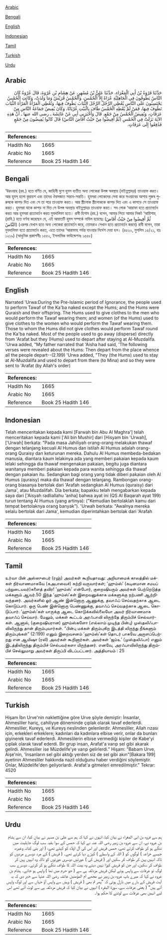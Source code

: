 [Arabic](#arabic)

[Bengali](#bengali)

[English](#english)

[Indonesian](#indonesian)

[Tamil](#tamil)

[Turkish](#turkish)

[Urdu](#urdu)

## Arabic


<div dir="rtl" lang="ar" style={{fontSize:'larger',backgroundColor:'#f8f9fa',padding:20}}>
حَدَّثَنَا فَرْوَةُ بْنُ أَبِي الْمَغْرَاءِ، حَدَّثَنَا عَلِيُّ بْنُ مُسْهِرٍ، عَنْ هِشَامِ بْنِ عُرْوَةَ، قَالَ عُرْوَةُ كَانَ النَّاسُ يَطُوفُونَ فِي الْجَاهِلِيَّةِ عُرَاةً إِلاَّ الْحُمْسَ، وَالْحُمْسُ قُرَيْشٌ وَمَا وَلَدَتْ، وَكَانَتِ الْحُمْسُ يَحْتَسِبُونَ عَلَى النَّاسِ يُعْطِي الرَّجُلُ الرَّجُلَ الثِّيَابَ يَطُوفُ فِيهَا، وَتُعْطِي الْمَرْأَةُ الْمَرْأَةَ الثِّيَابَ تَطُوفُ فِيهَا، فَمَنْ لَمْ يُعْطِهِ الْحُمْسُ طَافَ بِالْبَيْتِ عُرْيَانًا، وَكَانَ يُفِيضُ جَمَاعَةُ النَّاسِ مِنْ عَرَفَاتٍ، وَيُفِيضُ الْحُمْسُ مِنْ جَمْعٍ‏.‏ قَالَ وَأَخْبَرَنِي أَبِي عَنْ عَائِشَةَ ـ رضى الله عنها ـ أَنَّ هَذِهِ الآيَةَ نَزَلَتْ فِي الْحُمْسِ ‏(‏ثُمَّ أَفِيضُوا مِنْ حَيْثُ أَفَاضَ النَّاسُ‏)‏ قَالَ كَانُوا يُفِيضُونَ مِنْ جَمْعٍ فَدُفِعُوا إِلَى عَرَفَاتٍ‏.‏
</div>
<div style={{backgroundColor:'#f8f9fa',padding:20, marginBottom: 10}}><table> <thead> <tr> <th>References:</th> <th></th> </tr> </thead> <tbody><tr><td>Hadith No</td><td>1665</td></tr><tr><td>Arabic No</td><td>1665</td></tr><tr><td>Reference</td><td>Book 25 Hadith 146</td></tr></tbody></table></div>

## Bengali


<div dir="ltr" lang="bn" style={{fontSize:'larger',backgroundColor:'#f8f9fa',padding:20}}>
‘উরওয়াহ (রহ.) হতে বর্ণিত যে, জাহিলী যুগে হুমস ব্যতীত অন্য লোকেরা উলঙ্গ অবস্থায় (বাইতুল্লাহর) তাওয়াফ করত। আর হুমস্ হলো কুরায়শ এবং তাদের ঔরসজাত সন্তান-সন্ততি। হুমসরা লোকেদের সেবা করে সওয়াবের আশায় পুরুষ পুরুষকে কাপড় দিত এবং সে তা পরে তাওয়াফ করত। আর স্ত্রীলোক স্ত্রীলোককে কাপড় দিত এবং এ কাপড়ে সে তাওয়াফ করত। হুমসরা যাকে কাপড় না দিত সে উলঙ্গ অবস্থায় বাইতুল্লাহর তাওয়াফ করত। সব লোক ‘আরাফা হতে প্রত্যাবর্তন করত আর হুমসরা প্রত্যাবর্তন করত মুযদালিফা হতে। রাবী হিশাম (রহ.) বলেন, আমার পিতা আমার নিকট ‘আয়িশাহ্ (রাযি.) হতে বর্ণনা করেছেন যে, এই আয়াতটি হুমস সম্পর্কে নাযিল হয়েছেঃ (ثُمَّ أَفِيضُوا مِنْ حَيْثُ أَفَاضَ النَّاسُ) (এরপর যেখান হতে অন্য লোকেরা প্রত্যাবর্তন করে, তোমরাও সেখান হতে প্রত্যাবর্তন করবে) রাবী বলেন, তারা মুযদালিফা হতে প্রত্যাবর্তন করত, এতে তাদের ‘আরাফাহ পর্যন্ত যাওয়ার নির্দেশ দেয়া হল। (৪৫২০, মুসলিম ১৫/২১, হাঃ ১২১৯) (আধুনিক প্রকাশনীঃ ১৫৫২, ইসলামিক ফাউন্ডেশনঃ ১৫৫৮)
</div>
<div style={{backgroundColor:'#f8f9fa',padding:20, marginBottom: 10}}><table> <thead> <tr> <th>References:</th> <th></th> </tr> </thead> <tbody><tr><td>Hadith No</td><td>1665</td></tr><tr><td>Arabic No</td><td>1665</td></tr><tr><td>Reference</td><td>Book 25 Hadith 146</td></tr></tbody></table></div>

## English


<div dir="ltr" lang="en" style={{fontSize:'larger',backgroundColor:'#f8f9fa',padding:20}}>
Narrated 'Urwa:During the Pre-Islamic period of Ignorance, the people used to perform Tawaf of the Ka'ba naked except the Hums; and the Hums were Quraish and their offspring. The Hums used to give clothes to the men who would perform the Tawaf wearing them; and women (of the Hums) used to give clothes to the women who would perform the Tawaf wearing them. Those to whom the Hums did not give clothes would perform Tawaf round the Ka'ba naked. Most of the people used to go away (disperse) directly from 'Arafat but they (Hums) used to depart after staying at Al-Muzdalifa. 'Urwa added, "My father narrated that 'Aisha had said, 'The following verses were revealed about the Hums: Then depart from the place whence all the people depart--(2.199) 'Urwa added, "They (the Hums) used to stay at Al-Muzdalifa and used to depart from there (to Mina) and so they were sent to 'Arafat (by Allah's order)
</div>
<div style={{backgroundColor:'#f8f9fa',padding:20, marginBottom: 10}}><table> <thead> <tr> <th>References:</th> <th></th> </tr> </thead> <tbody><tr><td>Hadith No</td><td>1665</td></tr><tr><td>Arabic No</td><td>1665</td></tr><tr><td>Reference</td><td>Book 25 Hadith 146</td></tr></tbody></table></div>

## Indonesian


<div dir="ltr" lang="id" style={{fontSize:'larger',backgroundColor:'#f8f9fa',padding:20}}>
Telah menceritakan kepada kami [Farwah bin Abu Al Maghra'] telah menceritakan kepada kami ['Ali bin Mushir] dari [Hisyam bin 'Urwah], ['Urwah] berkata: "Pada masa Jahiliyah orang-orang melakukan thawaf dengan telanjang kecuali Al Humus dan istilah Al Humus adalah orang-orang Quraisy dan keturunan mereka. Dahulu Al Humus membeda-bedakan manusia, diantara kaum lelakinya ada yang memberi pakaian kepada kaum lelaki sehingga dia thawaf mengenakan pakaian, begitu juga diantara wanitanya memberi pakaian kepada para wanita sehingga dia thawaf dengan pakaian itu. Sedangkan bagi orang yang tidak diberi pakaian oleh Al Humus (quraisy) maka dia thawaf dengan telanjang. Rambongan orang-orang biasanya bertolak dari 'Arafah sedangkan Al Humus (quraisy) dari Jama', atau Muzdalifah. Dia berkata; bapakku telah mengabarkan kepada saya dari ['Aisyah radliallahu 'anha] bahwa ayat ini (QS Al Baqarah ayat 199) turun tentang Al Humus (yang artinya): ("Kemudian bertolaklah kamu dari tempat bertolaknya orang banyak"). 'Urwah berkata: "Awalnya mereka selalu bertolak dari Jama', kemudian diperintahkan bertolak dari 'Arafah
</div>
<div style={{backgroundColor:'#f8f9fa',padding:20, marginBottom: 10}}><table> <thead> <tr> <th>References:</th> <th></th> </tr> </thead> <tbody><tr><td>Hadith No</td><td>1665</td></tr><tr><td>Arabic No</td><td>1665</td></tr><tr><td>Reference</td><td>Book 25 Hadith 146</td></tr></tbody></table></div>

## Tamil


<div dir="ltr" lang="ta" style={{fontSize:'larger',backgroundColor:'#f8f9fa',padding:20}}>
உர்வா பின் அஸ்ஸுபைர் (ரஹ்) அவர்கள் கூறியதாவது: அறியாமைக் காலத்தில் மக்கள் நிர்வாணமாகவே (கஅபாவைச்) சுற்றி வருவார்கள்; ‘ஹும்ஸ்’ (கடினமான சமயப் பற்றுடையவர்)களைத் தவிர! ‘ஹும்ஸ்’ என்போர், குறைஷியரும் அவர்கள் பெற்றெடுத்த மக்களும் ஆவர்.50 இந்த ‘ஹும்ஸ்’கள் இறைவனுக்காக மக்களுக்கு நற்பணி ஆற்றிவந்தனர். அவர்களில் ஓர் ஆண் இன்னொரு ஆணுக்கு, தவாஃப் செய்வதற்காக ஆடை கொடுப்பார். ஒரு பெண் இன்னொரு பெண்ணுக்கு, தவாஃப் செய்வதற்காக ஆடை கொடுப்பார். ‘ஹும்ஸ்’கள் யாருக்கு ஆடை கொடுக்கவில்லையோ அவர் நிர்வாணமாக தவாஃப் செய்வார். மேலும், மக்கள் கூட்டம் அரஃபாவி லிருந்தே திரும்பிச் செல்வார்கள். ஆனால், (குறைஷியரான) ஹும்ஸ்களோ (எல்லாம் முடிந்த பின்பு) முஸ்தலிஃபாவிலிருந்து தான் திரும்புவார்கள். “பின்பு மக்கள் திரும்புகிற இடத்தி லிருந்து நீங்களும் திரும்புங்கள்” (2:199) எனும் இறைவசனம் ‘ஹும்ஸ்’கள் தொடர் பாகவே அருளப்பெற்றது என ஆயிஷா (ரலி) அவர்கள் கூறினார்கள். அவர்கள் ‘ஜம்உ’ (முஸ்தலிஃபா) எனும் இடத்திலிருந்து திரும்பிச் செல்பவர்களா யிருந்தனர். எனவே, அரஃபாவிலிருந்து திரும்பிச் செல்லுமாறு அவர்கள் திருப்பி விடப்பட்டனர். அத்தியாயம் : 25
</div>
<div style={{backgroundColor:'#f8f9fa',padding:20, marginBottom: 10}}><table> <thead> <tr> <th>References:</th> <th></th> </tr> </thead> <tbody><tr><td>Hadith No</td><td>1665</td></tr><tr><td>Arabic No</td><td>1665</td></tr><tr><td>Reference</td><td>Book 25 Hadith 146</td></tr></tbody></table></div>

## Turkish


<div dir="ltr" lang="tr" style={{fontSize:'larger',backgroundColor:'#f8f9fa',padding:20}}>
Hişam İbn Urve'nin naklettiğine göre Urve şöyle demiştir: İnsanlar, Ahmesliler hariç, cahiliyye döneminde çıplak olarak tavaf ederlerdi. Ahmesliler, Kureyş, ve Kureyş neslinden gelenlerdir. Ahmesliler, Allah rızası için, erkekleri erkeklere; kadınları da kadınlara elbise verir, onlar da bunları giyinerek tavaf ederlerdi. Ahmeslilerin elbise vermediği kişiler de Kabe'yi çıplak olarak tavaf ederdi. Bir grup insan, Arafat'a varıp sel gibi akarak gelirdi. Ahmesliler ise Müzdelife'ye varıp gelirlerdi." Hişam: "Babam Urve, Aişe'nin, 'İnsanların sel gibi aktığı yerden siz de sel gibi akın"[Bakara 199] ayetinin Ahmesliler hakkında nazil olduğunu haber verdiğini söylemiştir. Onlar, Müzdelife'den geliyorlardı. Arafat'a gitmeleri emredilmiştir." Tekrar: 4520
</div>
<div style={{backgroundColor:'#f8f9fa',padding:20, marginBottom: 10}}><table> <thead> <tr> <th>References:</th> <th></th> </tr> </thead> <tbody><tr><td>Hadith No</td><td>1665</td></tr><tr><td>Arabic No</td><td>1665</td></tr><tr><td>Reference</td><td>Book 25 Hadith 146</td></tr></tbody></table></div>

## Urdu


<div dir="rtl" lang="ur" style={{fontSize:'larger',backgroundColor:'#f8f9fa',padding:20}}>
ہم سے فروہ بن ابی المغراء نے بیان کیا، انہوں نے کہا کہ ہم سے علی بن مسہر نے بیان کیا، ان سے ہشام بن عروہ نے، ان سے عروہ بن زبیر رضی اللہ عنہ نے کہا کہ حمس کے سوا بقیہ سب لوگ جاہلیت میں ننگے ہو کر طواف کرتے تھے، حمس قریش اور اس کی آل اولاد کو کہتے تھے، ( اور بنی کنانہ وغیرہ، جیسے خزاعہ ) لوگوں کو ( اللہ کے واسطے ) کپڑے دیا کرتے تھے۔ ( قریش ) کے مرد دوسرے مردوں کو تاکہ انہیں پہن کر طواف کر سکیں اور ( قریش کی ) عورتیں دوسری عورتوں کو تاکہ وہ انہیں پہن کر طواف کر سکیں، اور جن کو قریش کپڑا نہیں دیتے وہ بیت اللہ کا طواف ننگے ہو کر کرتے۔ دوسرے سب لوگ تو عرفات سے واپس ہوتے لیکن قریش مزدلفہ ہی سے ( جو حرم میں تھا ) واپس ہو جاتے۔ ہشام بن عروہ نے کہا کہ میرے باپ عروہ بن زبیر نے مجھے ام المؤمنین عائشہ رضی اللہ عنہا سے خبر دی کہ یہ آیت قریش کے بارے میں نازل ہوئی کہ ”پھر تم بھی ( قریش ) وہیں سے واپس آؤ جہاں سے اور لوگ واپس آتے ہیں“ ( یعنی عرفات سے، سورۃ البقرہ ) انہوں نے بیان کیا کہ قریش مزدلفہ ہی سے لوٹ آتے تھے اس لیے انہیں بھی عرفات سے لوٹنے کا حکم ہوا۔
</div>
<div style={{backgroundColor:'#f8f9fa',padding:20, marginBottom: 10}}><table> <thead> <tr> <th>References:</th> <th></th> </tr> </thead> <tbody><tr><td>Hadith No</td><td>1665</td></tr><tr><td>Arabic No</td><td>1665</td></tr><tr><td>Reference</td><td>Book 25 Hadith 146</td></tr></tbody></table></div>